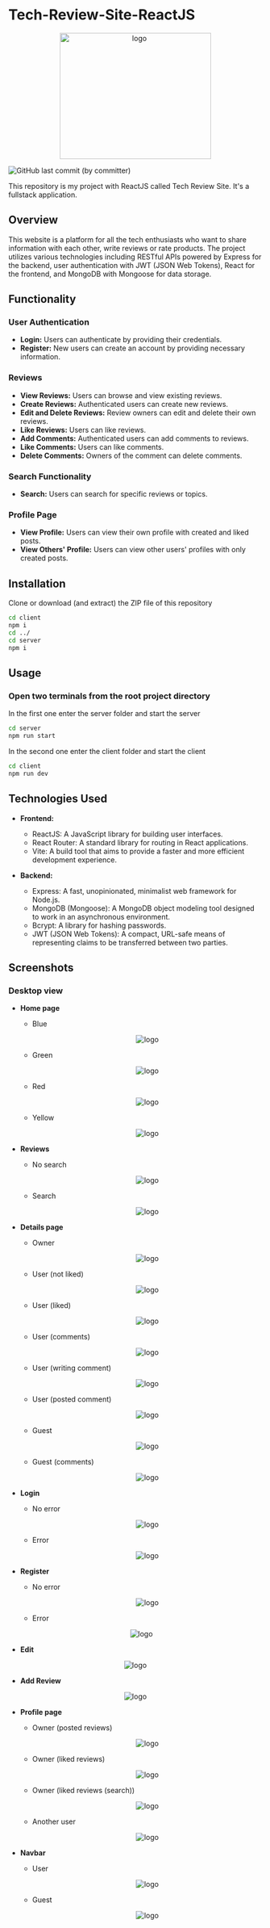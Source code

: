 # Tech-Review-Site-ReactJS
<p align='center'>
    <img src='./client/public/images/black_white_logo.png' width='300' height='250' alt='logo'>
</p>
<img alt="GitHub last commit (by committer)" src="https://img.shields.io/github/last-commit/RumenMoysev/Tech-Review-Site-Fullstack">

This repository is my project with ReactJS called Tech Review Site. It's a fullstack application.
## Overview
This website is a platform for all the tech enthusiasts who want to share information with each other, write reviews or rate products. The project utilizes various technologies including RESTful APIs powered by Express for the backend, user authentication with JWT (JSON Web Tokens), React for the frontend, and MongoDB with Mongoose for data storage.

## Functionality

### User Authentication

- **Login:** Users can authenticate by providing their credentials.
- **Register:** New users can create an account by providing necessary information.

### Reviews

- **View Reviews:** Users can browse and view existing reviews.
- **Create Reviews:** Authenticated users can create new reviews.
- **Edit and Delete Reviews:** Review owners can edit and delete their own reviews.
- **Like Reviews:** Users can like reviews.
- **Add Comments:** Authenticated users can add comments to reviews.
- **Like Comments:** Users can like comments.
- **Delete Comments:** Owners of the comment can delete comments.

### Search Functionality

- **Search:** Users can search for specific reviews or topics.

### Profile Page

- **View Profile:** Users can view their own profile with created and liked posts.
- **View Others' Profile:** Users can view other users' profiles with only created posts.

## Installation
Clone or download (and extract) the ZIP file of this repository
```bash
cd client 
npm i
cd ../
cd server
npm i
```

## Usage
### Open two terminals from the root project directory
In the first one enter the server folder and start the server
```bash
cd server
npm run start
```
In the second one enter the client folder and start the client
```bash
cd client
npm run dev
```

## Technologies Used

- **Frontend:**
  - ReactJS: A JavaScript library for building user interfaces.
  - React Router: A standard library for routing in React applications.
  - Vite: A build tool that aims to provide a faster and more efficient development experience.

- **Backend:**
  - Express: A fast, unopinionated, minimalist web framework for Node.js.
  - MongoDB (Mongoose): A MongoDB object modeling tool designed to work in an asynchronous environment.
  - Bcrypt: A library for hashing passwords.
  - JWT (JSON Web Tokens): A compact, URL-safe means of representing claims to be transferred between two parties.

## Screenshots

### Desktop view
- **Home page**
  - Blue
    <p align='center'>
        <img src='./client/screenshots/desktop//Home-blue.png' alt='logo'>
    </p>
  - Green
    <p align='center'>
        <img src='./client/screenshots/desktop//Home-green.png' alt='logo'>
    </p>
  - Red
    <p align='center'>
        <img src='./client/screenshots/desktop//Home-red.png' alt='logo'>
    </p>
  - Yellow
    <p align='center'>
        <img src='./client/Screenshots/Desktop/Home-yellow.png' alt='logo'>
    </p>

- **Reviews**
  - No search
    <p align='center'>
        <img src='./client/screenshots/desktop/Reviews.png' alt='logo'>
    </p>
  - Search
    <p align='center'>
        <img src='./client/Screenshots/Desktop/Reviews-search.png' alt='logo'>
    </p>

- **Details page**
  - Owner
    <p align='center'>
      <img src='./client/screenshots/desktop/Details-owner.png' alt='logo'>
    </p>
  - User (not liked)
    <p align='center'>
      <img src='./client/screenshots/desktop/Details-user.png' alt='logo'>
    </p>
  - User (liked)
    <p align='center'>
      <img src='./client/screenshots/desktop/Details-user1.png' alt='logo'>
    </p>
  - User (comments)
    <p align='center'>
      <img src='./client/screenshots/desktop/Details-user-comments.png' alt='logo'>
    </p>
  - User (writing comment)
    <p align='center'>
      <img src='./client/screenshots/desktop/Details-user-comment-post.png' alt='logo'>
    </p>
  - User (posted comment)
    <p align='center'>
      <img src='./client/screenshots/desktop/Details-user-comment-posted.png' alt='logo'>
    </p>
  - Guest
    <p align='center'>
      <img src='./client/screenshots/desktop/Details-guest.png' alt='logo'>
    </p>
  - Guest (comments)
    <p align='center'>
      <img src='./client/screenshots/desktop/Details-guest-comments.png' alt='logo'>
    </p>

- **Login**
  - No error
    <p align='center'>
        <img src='./client/screenshots/desktop/Login.png' alt='logo'>
    </p>
  - Error
    <p align='center'>
        <img src='./client/screenshots/desktop/Login1.png' alt='logo'>
    </p>

- **Register**
  - No error
    <p align='center'>
        <img src='./client/screenshots/desktop/Register.png' alt='logo'>
    </p>
  - Error
  <p align='center'>
        <img src='./client/screenshots/desktop/Register1.png' alt='logo'>
  </p>

- **Edit**
<p align='center'>
    <img src='./client/screenshots/desktop/Edit.png' alt='logo'>
</p>

- **Add Review**
<p align='center'>
    <img src='./client/screenshots/desktop/Add-review.png' alt='logo'>
</p>

- **Profile page**
  - Owner (posted reviews)
    <p align='center'>
      <img src='./client/screenshots/desktop/Profile-posted.png' alt='logo'>
    </p>
  - Owner (liked reviews)
    <p align='center'>
      <img src='./client/screenshots/desktop/Profile-liked.png' alt='logo'>
    </p>
  - Owner (liked reviews (search))
    <p align='center'>
      <img src='./client/screenshots/desktop/Profile-liked-search.png' alt='logo'>
    </p>
  - Another user
    <p align='center'>
      <img src='./client/screenshots/desktop/Another-user-profile.png' alt='logo'>
    </p>

- **Navbar**
  - User
    <p align='center'>
      <img src='./client/screenshots/desktop/Navbar-user.png' alt='logo'>
    </p>
  - Guest
    <p align='center'>
      <img src='./client/screenshots/desktop/Navbar-guest.png' alt='logo'>
    </p>